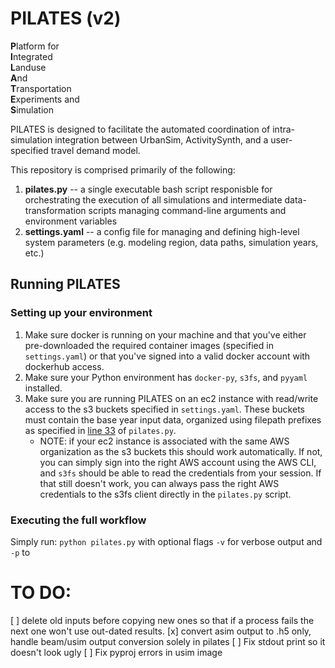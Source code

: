 # PILATES (v2)
**P**latform for \
**I**ntegrated \
**L**anduse \
**A**nd \
**T**ransportation \
**E**xperiments and \
**S**imulation

PILATES is designed to facilitate the automated coordination of intra-simulation integration between UrbanSim, ActivitySynth, and a user-specified travel demand model.

This repository is comprised primarily of the following:
1. **pilates.py** -- a single executable bash script responisble for orchestrating the execution of all simulations and intermediate data-transformation scripts managing command-line arguments and environment variables
2. **settings.yaml** -- a config file for managing and defining high-level system parameters (e.g. modeling region, data paths, simulation years, etc.)



## Running PILATES

### Setting up your environment
1. Make sure docker is running on your machine and that you've either pre-downloaded the required container images (specified in `settings.yaml`) or that you've signed into a valid docker account with dockerhub access.
2. Make sure your Python environment has `docker-py`, `s3fs`, and `pyyaml` installed.
3. Make sure you are running PILATES on an ec2 instance with read/write access to the s3 buckets specified in `settings.yaml`. These buckets must contain the base year input data, organized using filepath prefixes as specified in [line 33](https://github.com/ual/PILATES/blob/v2/pilates.py#L33) of `pilates.py`.
   - NOTE: if your ec2 instance is associated with the same AWS organization as the s3 buckets this should work automatically. If not, you can simply sign into the right AWS account using the AWS CLI, and `s3fs` should be able to read the credentials from your session. If that still doesn't work, you can always pass the right AWS credentials to the s3fs client directly in the `pilates.py` script.

### Executing the full workflow
Simply run: `python pilates.py` with optional flags `-v` for verbose output and `-p` to 

# TO DO:
  [ ] delete old inputs before copying new ones so that if a process fails the next one won't use out-dated results.
  [x] convert asim output to .h5 only, handle beam/usim output conversion solely in pilates
  [ ] Fix stdout print so it doesn't look ugly
  [ ] Fix pyproj errors in usim image
